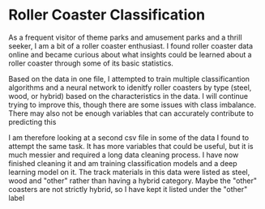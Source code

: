 # Roller Coaster Classification

As a frequent visitor of theme parks and amusement parks and a thrill seeker, I am a bit of a roller coaster enthusiast. I found roller coaster data online and became curious about what insights could be learned about a roller coaster through some of its basic statistics. 

Based on the data in one file, I attempted to train multiple classificantion algorithms and a neural network to idenitfy roller coasters by type (steel, wood, or hybrid) based on the characteristics in the data. I will continue trying to improve this, though there are some issues with class imbalance. There may also not be enough variables that can accurately contribute to predicting this

I am therefore looking at a second csv file in some of the data I found to attempt the same task. It has more variables that could be useful, but it is much messier and required a long data cleaning process. I have now finished cleaning it and am training classification models and a deep learning model on it. The track materials in this data were listed as steel, wood and "other" rather than having a hybrid category. Maybe the "other" coasters are not strictly hybrid, so I have kept it listed under the "other" label
